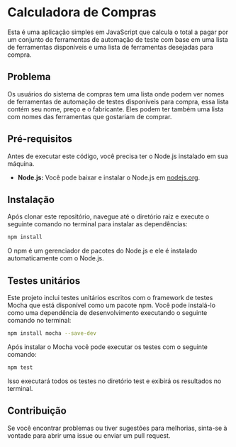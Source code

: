 # Calculadora de Compras

Esta é uma aplicação simples em JavaScript que calcula o total a pagar por um conjunto de ferramentas de automação de teste com base em uma lista de ferramentas disponíveis e uma lista de ferramentas desejadas para compra.

## Problema

Os usuários do sistema de compras tem uma lista onde podem ver nomes de ferramentas de automação de testes disponíveis para compra, essa lista contém seu nome, preço e o fabricante. Eles podem ter também uma lista com nomes das ferramentas que gostariam de comprar. 

## Pré-requisitos

Antes de executar este código, você precisa ter o Node.js instalado em sua máquina.

- **Node.js:** Você pode baixar e instalar o Node.js em [nodejs.org](https://nodejs.org/).

## Instalação

Após clonar este repositório, navegue até o diretório raiz e execute o seguinte comando no terminal para instalar as dependências:

```bash
npm install
```

O npm é um gerenciador de pacotes do Node.js e ele é instalado automaticamente com o Node.js.

## Testes unitários
Este projeto inclui testes unitários escritos com o framework de testes Mocha que está disponível como um pacote npm. Você pode instalá-lo como uma dependência de desenvolvimento executando o seguinte comando no terminal:

```bash
npm install mocha --save-dev
```

Após instalar o Mocha você pode executar os testes com o seguinte comando:

```bash
npm test
```

Isso executará todos os testes no diretório test e exibirá os resultados no terminal.

## Contribuição
Se você encontrar problemas ou tiver sugestões para melhorias, sinta-se à vontade para abrir uma issue ou enviar um pull request.
